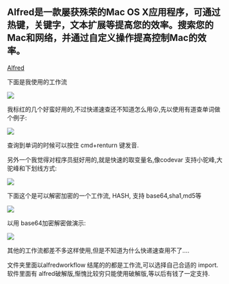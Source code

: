 ## Alfred是一款屡获殊荣的Mac OS X应用程序，可通过热键，关键字，文本扩展等提高您的效率。搜索您的Mac和网络，并通过自定义操作提高控制Mac的效率。

[Alfred](https://www.alfredapp.com/)

下面是我使用的工作流

![](https://ws2.sinaimg.cn/large/006tNbRwly1fx9l2vtgh0j30dk0o40ut.jpg)

我标红的几个好蛮好用的,不过快递速查还不知道怎么用😲,先以使用有道查单词做个例子:

![](https://ws1.sinaimg.cn/large/006tNbRwly1fx9l8pt73ug30dc064x6s.gif)

查询到单词的时候可以按住 cmd+renturn 键发音.

另外一个我觉得对程序员挺好用的,就是快速的取变量名,像codevar 支持小驼峰,大驼峰和下划线方式:

![](https://ws2.sinaimg.cn/large/006tNbRwly1fx9ldxeo5lg30dc0644r3.gif)

下面这个是可以解密加密的一个工作流, HASH, 支持 base64,sha1,md5等

![](https://ws4.sinaimg.cn/large/006tNbRwly1fx9lt5pa05j30x30u00yf.jpg)

以用 base64加密解密做演示:

![](https://ws3.sinaimg.cn/large/006tNbRwly1fx9lrarvwwg30dc0647wk.gif)

其他的工作流都差不多这样使用,但是不知道为什么快递速查用不了....

文件夹里面以alfredworkflow 结尾的的都是工作流,可以选择自己合适的 import.软件里面有 alfred破解版,惭愧比较穷只能使用破解版,等以后有钱了一定支持.
